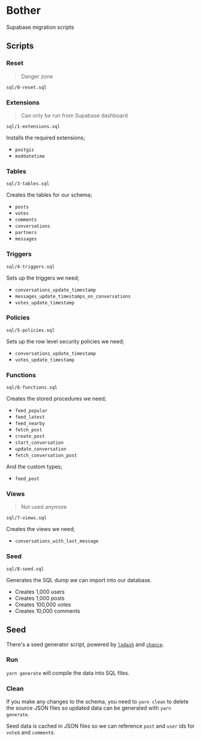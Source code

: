 # Bother

Supabase migration scripts

## Scripts

### Reset

> Danger zone

```
sql/0-reset.sql
```

### Extensions

> Can only be run from Supabase dashboard

```
sql/1-extensions.sql
```

Installs the required extensions;

- `postgis`
- `moddatetime`

### Tables

```
sql/3-tables.sql
```

Creates the tables for our schema;

- `posts`
- `votes`
- `comments`
- `conversations`
- `partners`
- `messages`

### Triggers

```
sql/4-triggers.sql
```

Sets up the triggers we need;

- `conversations_update_timestamp`
- `messages_update_timestamps_on_conversations`
- `votes_update_timestamp`

### Policies

```
sql/5-policies.sql
```

Sets up the row level security policies we need;

- `conversations_update_timestamp`
- `votes_update_timestamp`

### Functions

```
sql/6-functions.sql
```

Creates the stored procedures we need;

- `feed_popular`
- `feed_latest`
- `feed_nearby`
- `fetch_post`
- `create_post`
- `start_conversation`
- `update_conversation`
- `fetch_conversation_post`

And the custom types;

- `feed_post`

### Views

> Not used anymore

```
sql/7-views.sql
```

Creates the views we need;

- `conversations_with_last_message`

### Seed

```
sql/8-seed.sql
```

Generates the SQL dump we can import into our database.

- Creates 1,000 users
- Creates 1,000 posts
- Creates 100,000 votes
- Creates 10,000 comments

## Seed

There's a seed generator script, powered by [`lodash`](https://lodash.com) and [`chance`](https://chancejs.com).

### Run

`yarn generate` will compile the data into SQL files.

### Clean

If you make any changes to the schema, you need to `yarn clean` to delete the source JSON files so updated data can be generated with `yarn generate`.

Seed data is cached in JSON files so we can reference `post` and `user` ids for `vote`s and `comment`s.
